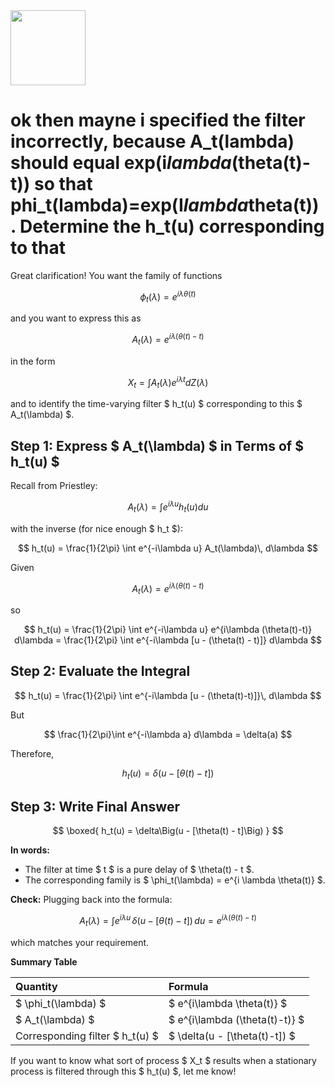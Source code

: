 <img src="https://r2cdn.perplexity.ai/pplx-full-logo-primary-dark%402x.png" class="logo" width="120"/>

# ok then mayne i specified the filter incorrectly, because A_t(lambda) should equal exp(i*lambda*(theta(t)-t)) so that phi_t(lambda)=exp(I*lambda*theta(t)) . Determine the h_t(u) corresponding to that

Great clarification!
You want the family of functions

$$
\phi_t(\lambda) = e^{i\lambda \theta(t)}
$$

and you want to express this as

$$
A_t(\lambda) = e^{i\lambda (\theta(t) - t)}
$$

in the form

$$
X_t = \int A_t(\lambda) e^{i\lambda t} dZ(\lambda)
$$

and to identify the time-varying filter \$ h_t(u) \$ corresponding to this \$ A_t(\lambda) \$.

## Step 1: Express \$ A_t(\lambda) \$ in Terms of \$ h_t(u) \$

Recall from Priestley:

$$
A_t(\lambda) = \int e^{i\lambda u} h_t(u) du
$$

with the inverse (for nice enough \$ h_t \$):

$$
h_t(u) = \frac{1}{2\pi} \int e^{-i\lambda u} A_t(\lambda)\, d\lambda
$$

Given

$$
A_t(\lambda) = e^{i\lambda(\theta(t)-t)}
$$

so

$$
h_t(u) = \frac{1}{2\pi} \int e^{-i\lambda u} e^{i\lambda (\theta(t)-t)} d\lambda
= \frac{1}{2\pi} \int e^{-i\lambda [u - (\theta(t) - t)]} d\lambda
$$

## Step 2: Evaluate the Integral

$$
h_t(u) = \frac{1}{2\pi} \int e^{-i\lambda [u - (\theta(t)-t)]}\, d\lambda
$$

But

$$
\frac{1}{2\pi}\int e^{-i\lambda a} d\lambda = \delta(a)
$$

Therefore,

$$
h_t(u) = \delta\big(u - [\theta(t) - t]\big)
$$

## Step 3: Write Final Answer

$$
\boxed{
h_t(u) = \delta\Big(u - [\theta(t) - t]\Big)
}
$$

**In words:**

- The filter at time \$ t \$ is a pure delay of \$ \theta(t) - t \$.
- The corresponding family is \$ \phi_t(\lambda) = e^{i \lambda \theta(t)} \$.

**Check:**
Plugging back into the formula:

$$
A_t(\lambda) = \int e^{i\lambda u}\, \delta(u - [\theta(t)-t])\, du = e^{i\lambda(\theta(t) - t)}
$$

which matches your requirement.

**Summary Table**


| Quantity | Formula |
| :-- | :-- |
| \$ \phi_t(\lambda) \$ | \$ e^{i\lambda \theta(t)} \$ |
| \$ A_t(\lambda) \$ | \$ e^{i\lambda (\theta(t)-t)} \$ |
| Corresponding filter \$ h_t(u) \$ | \$ \delta(u - [\theta(t)-t]) \$ |

If you want to know what sort of process \$ X_t \$ results when a stationary process is filtered through this \$ h_t(u) \$, let me know!

